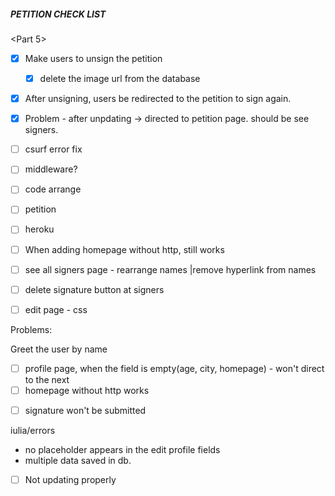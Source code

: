 ##### PETITION CHECK LIST

<Part 5>

- [x] Make users to unsign the petition
  - [x] delete the image url from the database
- [x] After unsigning, users be redirected to the petition to sign again.

- [x] Problem - after unpdating -> directed to petition page. should be  see signers.
- [ ] csurf error fix
- [ ] middleware?
- [ ] code arrange
- [ ] petition
- [ ] heroku
- [ ] When adding homepage without http, still works
- [ ] see all signers page - rearrange names |remove hyperlink from names
- [ ] delete signature button at signers
- [ ] edit page - css 

Problems:

Greet the user by name

<profile>

- [ ] profile page, when the field is empty(age, city, homepage) - won't direct to the next
- [ ] homepage without http works

<peittion>

- [ ] signature won't be submitted

iulia/errors

- no placeholder appears in the edit profile fields
- multiple data saved in db.

- [ ] Not updating properly

